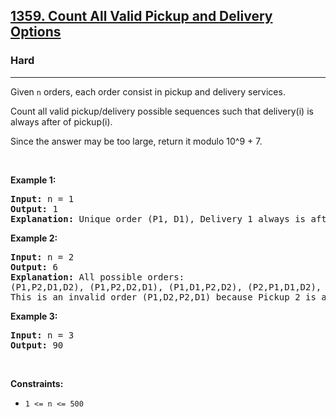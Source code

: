 <h2><a href="https://leetcode.com/problems/count-all-valid-pickup-and-delivery-options/">1359. Count All Valid Pickup and Delivery Options</a></h2><h3>Hard</h3><hr><div><p>Given <code>n</code> orders, each order consist in pickup and delivery services.&nbsp;</p>

<p>Count all valid pickup/delivery possible sequences such that delivery(i) is always after of&nbsp;pickup(i).&nbsp;</p>

<p>Since the answer&nbsp;may be too large,&nbsp;return it modulo&nbsp;10^9 + 7.</p>

<p>&nbsp;</p>
<p><strong class="example">Example 1:</strong></p>

<pre><strong>Input:</strong> n = 1
<strong>Output:</strong> 1
<strong>Explanation:</strong> Unique order (P1, D1), Delivery 1 always is after of Pickup 1.
</pre>

<p><strong class="example">Example 2:</strong></p>

<pre><strong>Input:</strong> n = 2
<strong>Output:</strong> 6
<strong>Explanation:</strong> All possible orders: 
(P1,P2,D1,D2), (P1,P2,D2,D1), (P1,D1,P2,D2), (P2,P1,D1,D2), (P2,P1,D2,D1) and (P2,D2,P1,D1).
This is an invalid order (P1,D2,P2,D1) because Pickup 2 is after of Delivery 2.
</pre>

<p><strong class="example">Example 3:</strong></p>

<pre><strong>Input:</strong> n = 3
<strong>Output:</strong> 90
</pre>

<p>&nbsp;</p>
<p><strong>Constraints:</strong></p>

<ul>
	<li><code>1 &lt;= n &lt;= 500</code></li>
</ul>
</div>